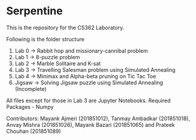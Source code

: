 # Serpentine

This is the repository for the CS362 Laboratory. 

Following is the folder structure
1. Lab 0 -> Rabbit hop and missionary-cannibal problem
2. Lab 1 -> 8-puzzle problem
3. Lab 2 -> Marble Solitaire and K-sat
4. Lab 3 -> Travelling Salesman problem using Simulated Annealing
5. Lab 4 -> Minimax and Alpha-beta pruning on Tic Tac Toe
6. Jigsaw -> Solving Jigsaw puzzle using Simulated Annealing (Incomplete)

All files except for those in Lab 3 are Jupyter Notebooks.
Required Packages - Numpy 

Contributors: Mayank Ajmeri (201851012), Tanmay Ambadkar (201851018), Anvay Mishra (201851026), Mayank Bazari (201851065) and Prateek Chouhan (201851089)
